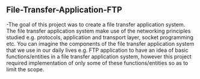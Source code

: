 ## File-Transfer-Application-FTP
-The goal of this project was to create a file transfer application system. The file transfer application
system make use of the networking principles studied e.g. protocols, application and
transport layer, socket programming etc. You can imagine the components of the file transfer
application system that we use in our daily lives e.g. FTP application to have an idea of basic
functions/entities in a file transfer application system, however this project required implementation of
only some of these functions/entities so as to limit the scope. 
